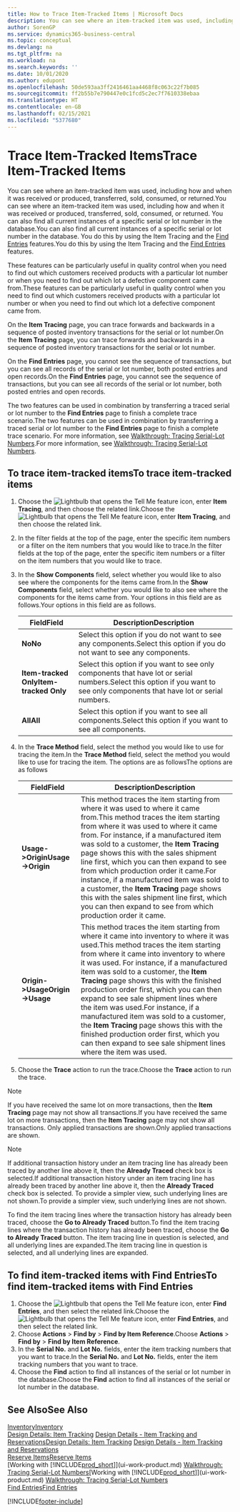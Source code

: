 ```yaml
---
title: How to Trace Item-Tracked Items | Microsoft Docs
description: You can see where an item-tracked item was used, including how and when it was received or produced, transferred, sold, consumed, or returned. You can also find all current instances of a specific serial or lot number in the database. You do this by using the Item Tracing and the Navigate features.
author: SorenGP
ms.service: dynamics365-business-central
ms.topic: conceptual
ms.devlang: na
ms.tgt_pltfrm: na
ms.workload: na
ms.search.keywords: ''
ms.date: 10/01/2020
ms.author: edupont
ms.openlocfilehash: 50de593aa3ff2416461aa4468f8c063c22f7b085
ms.sourcegitcommit: ff2b55b7e790447e0c1fcd5c2ec7f7610338ebaa
ms.translationtype: HT
ms.contentlocale: en-GB
ms.lasthandoff: 02/15/2021
ms.locfileid: "5377680"
---
```

# <a name="trace-item-tracked-items"></a><span data-ttu-id="00e2b-105">Trace Item-Tracked Items</span><span class="sxs-lookup"><span data-stu-id="00e2b-105">Trace Item-Tracked Items</span></span>
<span data-ttu-id="00e2b-106">You can see where an item-tracked item was used, including how and when it was received or produced, transferred, sold, consumed, or returned.</span><span class="sxs-lookup"><span data-stu-id="00e2b-106">You can see where an item-tracked item was used, including how and when it was received or produced, transferred, sold, consumed, or returned.</span></span> <span data-ttu-id="00e2b-107">You can also find all current instances of a specific serial or lot number in the database.</span><span class="sxs-lookup"><span data-stu-id="00e2b-107">You can also find all current instances of a specific serial or lot number in the database.</span></span> <span data-ttu-id="00e2b-108">You do this by using the Item Tracing and the [Find Entries](ui-find-entries.md) features.</span><span class="sxs-lookup"><span data-stu-id="00e2b-108">You do this by using the Item Tracing and the [Find Entries](ui-find-entries.md) features.</span></span>  

<span data-ttu-id="00e2b-109">These features can be particularly useful in quality control when you need to find out which customers received products with a particular lot number or when you need to find out which lot a defective component came from.</span><span class="sxs-lookup"><span data-stu-id="00e2b-109">These features can be particularly useful in quality control when you need to find out which customers received products with a particular lot number or when you need to find out which lot a defective component came from.</span></span>  

 <span data-ttu-id="00e2b-110">On the **Item Tracing** page, you can trace forwards and backwards in a sequence of posted inventory transactions for the serial or lot number.</span><span class="sxs-lookup"><span data-stu-id="00e2b-110">On the **Item Tracing** page, you can trace forwards and backwards in a sequence of posted inventory transactions for the serial or lot number.</span></span>  

 <span data-ttu-id="00e2b-111">On the **Find Entries** page, you cannot see the sequence of transactions, but you can see all records of the serial or lot number, both posted entries and open records.</span><span class="sxs-lookup"><span data-stu-id="00e2b-111">On the **Find Entries** page, you cannot see the sequence of transactions, but you can see all records of the serial or lot number, both posted entries and open records.</span></span>  

 <span data-ttu-id="00e2b-112">The two features can be used in combination by transferring a traced serial or lot number to the **Find Entries** page to finish a complete trace scenario.</span><span class="sxs-lookup"><span data-stu-id="00e2b-112">The two features can be used in combination by transferring a traced serial or lot number to the **Find Entries** page to finish a complete trace scenario.</span></span> <span data-ttu-id="00e2b-113">For more information, see [Walkthrough: Tracing Serial-Lot Numbers](walkthrough-tracing-serial-lot-numbers.md).</span><span class="sxs-lookup"><span data-stu-id="00e2b-113">For more information, see [Walkthrough: Tracing Serial-Lot Numbers](walkthrough-tracing-serial-lot-numbers.md).</span></span>  

## <a name="to-trace-item-tracked-items"></a><span data-ttu-id="00e2b-114">To trace item-tracked items</span><span class="sxs-lookup"><span data-stu-id="00e2b-114">To trace item-tracked items</span></span>  

1.  <span data-ttu-id="00e2b-115">Choose the ![Lightbulb that opens the Tell Me feature](media/ui-search/search_small.png "Tell me what you want to do") icon, enter **Item Tracing**, and then choose the related link.</span><span class="sxs-lookup"><span data-stu-id="00e2b-115">Choose the ![Lightbulb that opens the Tell Me feature](media/ui-search/search_small.png "Tell me what you want to do") icon, enter **Item Tracing**, and then choose the related link.</span></span>  
2.  <span data-ttu-id="00e2b-116">In the filter fields at the top of the page, enter the specific item numbers or a filter on the item numbers that you would like to trace.</span><span class="sxs-lookup"><span data-stu-id="00e2b-116">In the filter fields at the top of the page, enter the specific item numbers or a filter on the item numbers that you would like to trace.</span></span>  
3.  <span data-ttu-id="00e2b-117">In the **Show Components** field, select whether you would like to also see where the components for the items came from.</span><span class="sxs-lookup"><span data-stu-id="00e2b-117">In the **Show Components** field, select whether you would like to also see where the components for the items came from.</span></span> <span data-ttu-id="00e2b-118">Your options in this field are as follows.</span><span class="sxs-lookup"><span data-stu-id="00e2b-118">Your options in this field are as follows.</span></span>  

    |<span data-ttu-id="00e2b-119">Field</span><span class="sxs-lookup"><span data-stu-id="00e2b-119">Field</span></span>|<span data-ttu-id="00e2b-120">Description</span><span class="sxs-lookup"><span data-stu-id="00e2b-120">Description</span></span>|  
    |----------------------------------|---------------------------------------|  
    |<span data-ttu-id="00e2b-121">**No**</span><span class="sxs-lookup"><span data-stu-id="00e2b-121">**No**</span></span>|<span data-ttu-id="00e2b-122">Select this option if you do not want to see any components.</span><span class="sxs-lookup"><span data-stu-id="00e2b-122">Select this option if you do not want to see any components.</span></span>|  
    |<span data-ttu-id="00e2b-123">**Item-tracked Only**</span><span class="sxs-lookup"><span data-stu-id="00e2b-123">**Item-tracked Only**</span></span>|<span data-ttu-id="00e2b-124">Select this option if you want to see only components that have lot or serial numbers.</span><span class="sxs-lookup"><span data-stu-id="00e2b-124">Select this option if you want to see only components that have lot or serial numbers.</span></span>|  
    |<span data-ttu-id="00e2b-125">**All**</span><span class="sxs-lookup"><span data-stu-id="00e2b-125">**All**</span></span>|<span data-ttu-id="00e2b-126">Select this option if you want to see all components.</span><span class="sxs-lookup"><span data-stu-id="00e2b-126">Select this option if you want to see all components.</span></span>|  

4.  <span data-ttu-id="00e2b-127">In the **Trace Method** field, select the method you would like to use for tracing the item.</span><span class="sxs-lookup"><span data-stu-id="00e2b-127">In the **Trace Method** field, select the method you would like to use for tracing the item.</span></span> <span data-ttu-id="00e2b-128">The options are as follows</span><span class="sxs-lookup"><span data-stu-id="00e2b-128">The options are as follows</span></span>  

    |<span data-ttu-id="00e2b-129">Field</span><span class="sxs-lookup"><span data-stu-id="00e2b-129">Field</span></span>|<span data-ttu-id="00e2b-130">Description</span><span class="sxs-lookup"><span data-stu-id="00e2b-130">Description</span></span>|  
    |----------------------------------|---------------------------------------|  
    |<span data-ttu-id="00e2b-131">**Usage->Origin**</span><span class="sxs-lookup"><span data-stu-id="00e2b-131">**Usage->Origin**</span></span>|<span data-ttu-id="00e2b-132">This method traces the item starting from where it was used to where it came from.</span><span class="sxs-lookup"><span data-stu-id="00e2b-132">This method traces the item starting from where it was used to where it came from.</span></span> <span data-ttu-id="00e2b-133">For instance, if a manufactured item was sold to a customer, the **Item Tracing** page shows this with the sales shipment line first, which you can then expand to see from which production order it came.</span><span class="sxs-lookup"><span data-stu-id="00e2b-133">For instance, if a manufactured item was sold to a customer, the **Item Tracing** page shows this with the sales shipment line first, which you can then expand to see from which production order it came.</span></span>|  
    |<span data-ttu-id="00e2b-134">**Origin->Usage**</span><span class="sxs-lookup"><span data-stu-id="00e2b-134">**Origin->Usage**</span></span>|<span data-ttu-id="00e2b-135">This method traces the item starting from where it came into inventory to where it was used.</span><span class="sxs-lookup"><span data-stu-id="00e2b-135">This method traces the item starting from where it came into inventory to where it was used.</span></span> <span data-ttu-id="00e2b-136">For instance, if a manufactured item was sold to a customer, the **Item Tracing** page shows this with the finished production order first, which you can then expand to see sale shipment lines where the item was used.</span><span class="sxs-lookup"><span data-stu-id="00e2b-136">For instance, if a manufactured item was sold to a customer, the **Item Tracing** page shows this with the finished production order first, which you can then expand to see sale shipment lines where the item was used.</span></span>|  

5.  <span data-ttu-id="00e2b-137">Choose the **Trace** action to run the trace.</span><span class="sxs-lookup"><span data-stu-id="00e2b-137">Choose the **Trace** action to run the trace.</span></span>  

> [!NOTE]  
>  <span data-ttu-id="00e2b-138">If you have received the same lot on more transactions, then the **Item Tracing** page may not show all transactions.</span><span class="sxs-lookup"><span data-stu-id="00e2b-138">If you have received the same lot on more transactions, then the **Item Tracing** page may not show all transactions.</span></span> <span data-ttu-id="00e2b-139">Only applied transactions are shown.</span><span class="sxs-lookup"><span data-stu-id="00e2b-139">Only applied transactions are shown.</span></span>  

> [!NOTE]  
>  <span data-ttu-id="00e2b-140">If additional transaction history under an item tracing line has already been traced by another line above it, then the **Already Traced** check box is selected.</span><span class="sxs-lookup"><span data-stu-id="00e2b-140">If additional transaction history under an item tracing line has already been traced by another line above it, then the **Already Traced** check box is selected.</span></span> <span data-ttu-id="00e2b-141">To provide a simpler view, such underlying lines are not shown.</span><span class="sxs-lookup"><span data-stu-id="00e2b-141">To provide a simpler view, such underlying lines are not shown.</span></span>  
>   
>  <span data-ttu-id="00e2b-142">To find the item tracing lines where the transaction history has already been traced, choose the **Go to Already Traced** button.</span><span class="sxs-lookup"><span data-stu-id="00e2b-142">To find the item tracing lines where the transaction history has already been traced, choose the **Go to Already Traced** button.</span></span> <span data-ttu-id="00e2b-143">The item tracing line in question is selected, and all underlying lines are expanded.</span><span class="sxs-lookup"><span data-stu-id="00e2b-143">The item tracing line in question is selected, and all underlying lines are expanded.</span></span>  

## <a name="to-find-item-tracked-items-with-find-entries"></a><span data-ttu-id="00e2b-144">To find item-tracked items with Find Entries</span><span class="sxs-lookup"><span data-stu-id="00e2b-144">To find item-tracked items with Find Entries</span></span>  

1. <span data-ttu-id="00e2b-145">Choose the ![Lightbulb that opens the Tell Me feature](media/ui-search/search_small.png "Tell me what you want to do") icon, enter **Find Entries**, and then select the related link.</span><span class="sxs-lookup"><span data-stu-id="00e2b-145">Choose the ![Lightbulb that opens the Tell Me feature](media/ui-search/search_small.png "Tell me what you want to do") icon, enter **Find Entries**, and then select the related link.</span></span>  
2. <span data-ttu-id="00e2b-146">Choose **Actions** > **Find by** > **Find by Item Reference**.</span><span class="sxs-lookup"><span data-stu-id="00e2b-146">Choose **Actions** > **Find by** > **Find by Item Reference**.</span></span>
3. <span data-ttu-id="00e2b-147">In the **Serial No.** and **Lot No.** fields, enter the item tracking numbers that you want to trace.</span><span class="sxs-lookup"><span data-stu-id="00e2b-147">In the **Serial No.** and **Lot No.** fields, enter the item tracking numbers that you want to trace.</span></span>  
4. <span data-ttu-id="00e2b-148">Choose the **Find** action to find all instances of the serial or lot number in the database.</span><span class="sxs-lookup"><span data-stu-id="00e2b-148">Choose the **Find** action to find all instances of the serial or lot number in the database.</span></span>  

## <a name="see-also"></a><span data-ttu-id="00e2b-149">See Also</span><span class="sxs-lookup"><span data-stu-id="00e2b-149">See Also</span></span>  
[<span data-ttu-id="00e2b-150">Inventory</span><span class="sxs-lookup"><span data-stu-id="00e2b-150">Inventory</span></span>](inventory-manage-inventory.md)  
<span data-ttu-id="00e2b-151">[Design Details: Item Tracking](design-details-item-tracking.md)
[Design Details - Item Tracking and Reservations](design-details-item-tracking-and-reservations.md)</span><span class="sxs-lookup"><span data-stu-id="00e2b-151">[Design Details: Item Tracking](design-details-item-tracking.md)
[Design Details - Item Tracking and Reservations](design-details-item-tracking-and-reservations.md)</span></span>  
[<span data-ttu-id="00e2b-152">Reserve Items</span><span class="sxs-lookup"><span data-stu-id="00e2b-152">Reserve Items</span></span>](inventory-how-to-reserve-items.md)  
<span data-ttu-id="00e2b-153">[Working with [!INCLUDE[prod_short](includes/prod_short.md)]](ui-work-product.md)
[Walkthrough: Tracing Serial-Lot Numbers](walkthrough-tracing-serial-lot-numbers.md)</span><span class="sxs-lookup"><span data-stu-id="00e2b-153">[Working with [!INCLUDE[prod_short](includes/prod_short.md)]](ui-work-product.md)
[Walkthrough: Tracing Serial-Lot Numbers](walkthrough-tracing-serial-lot-numbers.md)</span></span>  
[<span data-ttu-id="00e2b-154">Find Entries</span><span class="sxs-lookup"><span data-stu-id="00e2b-154">Find Entries</span></span>](ui-find-entries.md)  


[!INCLUDE[footer-include](includes/footer-banner.md)]